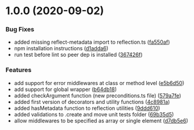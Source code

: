# 1.0.0 (2020-09-02)


### Bug Fixes

* added missing reflect-metadata import to reflection.ts ([fa550af](https://github.com/BitMountain/expressive/commit/fa550affd7a6fc81902655260121389a2544a3ad))
* npm installation instructions ([d1adda6](https://github.com/BitMountain/expressive/commit/d1adda630addcd54d7fab2da938f2ec93fdd1ce0))
* run test before lint so peer dep is installed ([367426f](https://github.com/BitMountain/expressive/commit/367426fc74056b01d3126537645174ca44e5c602))


### Features

* add support for error middlewares at class or method level ([e5b6d50](https://github.com/BitMountain/expressive/commit/e5b6d50d38b4437afd66f63a30fe90975d332f98))
* add support for global wrapper ([b64db18](https://github.com/BitMountain/expressive/commit/b64db18ad1e72787fbf7b835fa39903fad533684))
* added checkArgument function (new preconditions.ts file) ([579a7fe](https://github.com/BitMountain/expressive/commit/579a7fe58cd6a06a7716f17ea1720e2b1ece22e7))
* added first version of decorators and utility functions ([4c8981a](https://github.com/BitMountain/expressive/commit/4c8981a1bf5e34fd164681b15ca9976e37e42611))
* added hasMetadata function to reflection utilities ([9ddd610](https://github.com/BitMountain/expressive/commit/9ddd6100314a0bee1c26f3e2c7c31cb6635c1501))
* added validations to .create and move unit tests folder ([69b35d5](https://github.com/BitMountain/expressive/commit/69b35d593c949899612a84213bc440cb535b7751))
* allow middlewares to be specified as array or single element ([d7db5e6](https://github.com/BitMountain/expressive/commit/d7db5e6dfbad4775b370cde3cce4906d4d9157e2))

